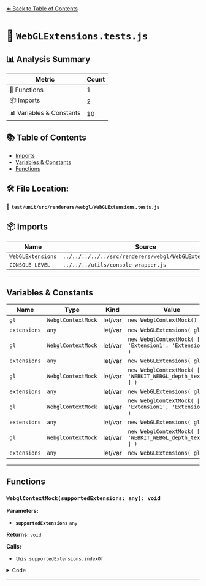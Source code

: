 [⬅️ Back to Table of Contents](../../../../../index.md)

# 📄 `WebGLExtensions.tests.js`

## 📊 Analysis Summary

| Metric | Count |
|--------|-------|
| 🔧 Functions | 1 |
| 📦 Imports | 2 |
| 📊 Variables & Constants | 10 |

## 📚 Table of Contents

- [Imports](#imports)
- [Variables & Constants](#variables-constants)
- [Functions](#functions)

## 🛠️ File Location:
📂 **`test/unit/src/renderers/webgl/WebGLExtensions.tests.js`**

## 📦 Imports

| Name | Source |
|------|--------|
| `WebGLExtensions` | `../../../../../src/renderers/webgl/WebGLExtensions.js` |
| `CONSOLE_LEVEL` | `../../../utils/console-wrapper.js` |


---

## Variables & Constants

| Name | Type | Kind | Value | Exported |
|------|------|------|-------|----------|
| `gl` | `WebglContextMock` | let/var | `new WebglContextMock()` | ✗ |
| `extensions` | `any` | let/var | `new WebGLExtensions( gl )` | ✗ |
| `gl` | `WebglContextMock` | let/var | `new WebglContextMock( [ 'Extension1', 'Extension2' ] )` | ✗ |
| `extensions` | `any` | let/var | `new WebGLExtensions( gl )` | ✗ |
| `gl` | `WebglContextMock` | let/var | `new WebglContextMock( [ 'WEBKIT_WEBGL_depth_texture' ] )` | ✗ |
| `extensions` | `any` | let/var | `new WebGLExtensions( gl )` | ✗ |
| `gl` | `WebglContextMock` | let/var | `new WebglContextMock( [ 'Extension1', 'Extension2' ] )` | ✗ |
| `extensions` | `any` | let/var | `new WebGLExtensions( gl )` | ✗ |
| `gl` | `WebglContextMock` | let/var | `new WebglContextMock( [ 'WEBKIT_WEBGL_depth_texture' ] )` | ✗ |
| `extensions` | `any` | let/var | `new WebGLExtensions( gl )` | ✗ |


---

## Functions

### `WebglContextMock(supportedExtensions: any): void`

**Parameters:**

- **`supportedExtensions`** `any`

**Returns:** `void`

**Calls:**

- `this.supportedExtensions.indexOf`

<details><summary>Code</summary>

```typescript
function ( supportedExtensions ) {

	this.supportedExtensions = supportedExtensions || [];
	this.getExtension = function ( name ) {

		if ( this.supportedExtensions.indexOf( name ) > - 1 ) {

			return { 'name': name };

		} else {

			return null;

		}

	};

}
```
</details>


---
